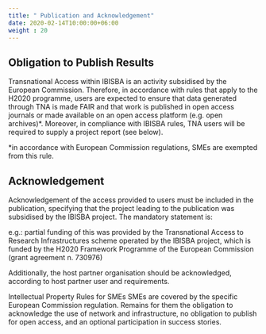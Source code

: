 ```yaml
---
title: " Publication and Acknowledgement"
date: 2020-02-14T10:00:00+06:00
weight : 20
---
```



## Obligation to Publish Results

Transnational Access within IBISBA is an activity subsidised by the European Commission. Therefore, in accordance with rules that apply to the H2020 programme, users are expected to ensure that data generated through TNA is made FAIR and that work is published in open access journals or made available on an open access platform (e.g. open archives)*. Moreover, in compliance with IBISBA rules, TNA users will be required to supply a project report (see below).

*in accordance with European Commission regulations, SMEs are exempted from this rule.

## Acknowledgement

Acknowledgement of the access provided to users must be included in the publication, specifying that the project leading to the publication was subsidised by the IBISBA project. The mandatory statement is:

e.g.: partial funding of this was provided by the Transnational Access to Research Infrastructures scheme operated by the IBISBA project, which is funded by the H2020 Framework Programme of the European Commission (grant agreement n. 730976)

Additionally, the host partner organisation should be acknowledged, according to host partner user and requirements.

Intellectual Property Rules for SMEs
SMEs are covered by the specific European Commission regulation. Remains for them the obligation to acknowledge the use of network and infrastructure, no obligation to publish for open access, and an optional participation in success stories.
